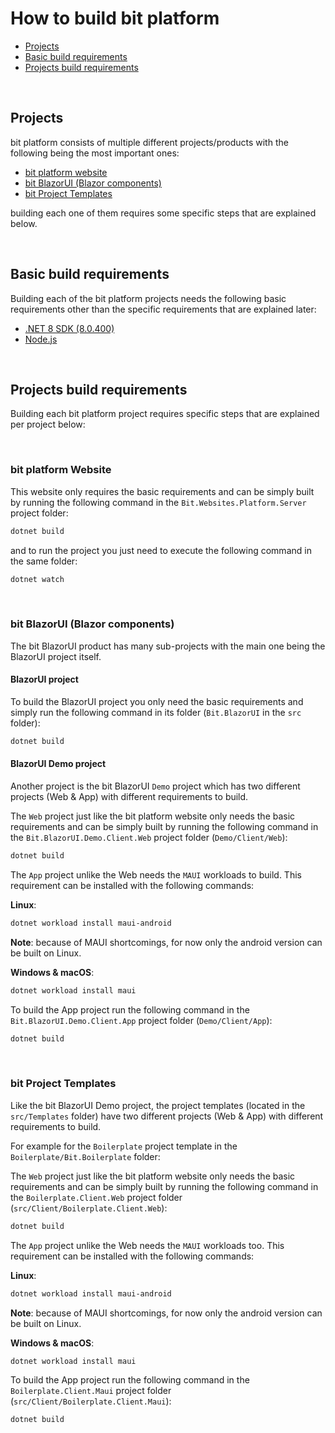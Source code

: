 # How to build bit platform

- [Projects](#projects)
- [Basic build requirements](#basic-build-requirements)
- [Projects build requirements](#projects-build-requirements)

<br/>

## Projects

bit platform consists of multiple different projects/products with the following being the most important ones:

- [bit platform website](../src/Websites/Platform/)
- [bit BlazorUI (Blazor components)](../src/BlazorUI/)
- [bit Project Templates](../src/Templates/)

building each one of them requires some specific steps that are explained below.

<br/>

## Basic build requirements

Building each of the bit platform projects needs the following basic requirements other than the specific requirements that are explained later:

- [.NET 8 SDK (8.0.400)](https://dotnet.microsoft.com/en-us/download/dotnet/8.0)
- [Node.js](https://nodejs.org)

<br/>

## Projects build requirements

Building each bit platform project requires specific steps that are explained per project below:

<br/>

### bit platform Website
This website only requires the basic requirements and can be simply built by running the following command in the `Bit.Websites.Platform.Server` project folder:

```bash
dotnet build
```
and to run the project you just need to execute the following command in the same folder:

```bash
dotnet watch
```

<br/>

### bit BlazorUI (Blazor components)
The bit BlazorUI product has many sub-projects with the main one being the BlazorUI project itself.

#### BlazorUI project

To build the BlazorUI project you only need the basic requirements and simply run the following command in its folder (`Bit.BlazorUI` in the `src` folder):

```bash
dotnet build
```

#### BlazorUI Demo project

Another project is the bit BlazorUI `Demo` project which has two different projects (Web & App) with different requirements to build.

The `Web` project just like the bit platform website only needs the basic requirements and can be simply built by running the following command in the `Bit.BlazorUI.Demo.Client.Web` project folder (`Demo/Client/Web`):

```bash
dotnet build
```

The `App` project unlike the Web needs the `MAUI` workloads to build. This requirement can be installed with the following commands:

**Linux**:
```bash
dotnet workload install maui-android
```
**Note**: because of MAUI shortcomings, for now only the android version can be built on Linux.

**Windows & macOS**:
```bash
dotnet workload install maui
```

To build the App project run the following command in the `Bit.BlazorUI.Demo.Client.App` project folder (`Demo/Client/App`):

```bash
dotnet build
```

<br/>

### bit Project Templates
Like the bit BlazorUI Demo project, the project templates (located in the `src/Templates` folder) have two different projects (Web & App) with different requirements to build.

For example for the `Boilerplate` project template in the `Boilerplate/Bit.Boilerplate` folder:

The `Web` project just like the bit platform website only needs the basic requirements and can be simply built by running the following command in the `Boilerplate.Client.Web` project folder (`src/Client/Boilerplate.Client.Web`):

```bash
dotnet build
```

The `App` project unlike the Web needs the `MAUI` workloads too. This requirement can be installed with the following commands:

**Linux**:
```bash
dotnet workload install maui-android
```
**Note**: because of MAUI shortcomings, for now only the android version can be built on Linux.

**Windows & macOS**:
```bash
dotnet workload install maui
```

To build the App project run the following command in the `Boilerplate.Client.Maui` project folder (`src/Client/Boilerplate.Client.Maui`):

```bash
dotnet build
```
